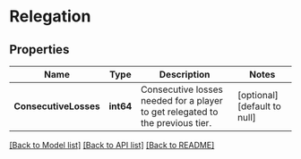 # Relegation

## Properties
Name | Type | Description | Notes
------------ | ------------- | ------------- | -------------
**ConsecutiveLosses** | **int64** | Consecutive losses needed for a player to get relegated to the previous tier. | [optional] [default to null]

[[Back to Model list]](../README.md#documentation-for-models) [[Back to API list]](../README.md#documentation-for-api-endpoints) [[Back to README]](../README.md)


